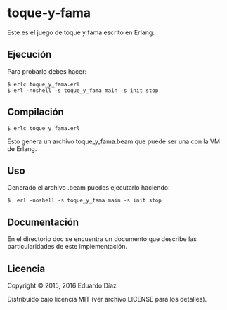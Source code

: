 # toque-y-fama

Este es el juego de toque y fama escrito en Erlang.

## Ejecución

Para probarlo debes hacer:

	$ erlc toque_y_fama.erl
	$ erl -noshell -s toque_y_fama main -s init stop

## Compilación

 	$ erlc toque_y_fama.erl

Esto genera un archivo toque_y_fama.beam que puede ser una con la VM de Erlang.

## Uso

Generado el archivo .beam puedes ejecutarlo  haciendo:

    $  erl -noshell -s toque_y_fama main -s init stop


## Documentación

En el directorio doc se encuentra un documento que describe las particularidades de este implementación.

## Licencia

Copyright © 2015, 2016 Eduardo Díaz

Distribuido bajo licencia MIT (ver archivo LICENSE para los detalles).
